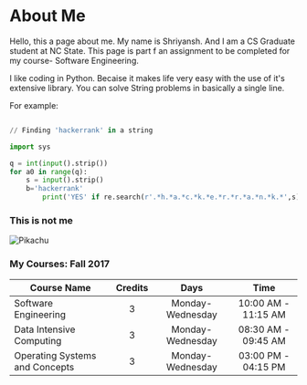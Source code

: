 # About Me

Hello, this a page about me. My name is Shriyansh. And I am a CS Graduate student at NC State. This page is part f an assignment to be completed for my course- Software Engineering.  

I like coding in Python. Becaise it makes life very easy with the use of it's extensive library. You can solve String problems in basically a single line.  

For example:
```python

// Finding 'hackerrank' in a string 

import sys

q = int(input().strip())
for a0 in range(q):
    s = input().strip()
    b='hackerrank'
        print('YES' if re.search(r'.*h.*a.*c.*k.*e.*r.*r.*a.*n.*k.*',s) else 'NO')
```

### This is not me

![Pikachu](https://github.ncsu.edu/scyadav/HW1/blob/gh-pages/pikachu.jpg)

### My Courses: Fall 2017

| Course Name     | Credits | Days | Time |
| ------------- |:-------------:|:-------------:|:-------------:|
| Software Engineering | 3 | Monday-Wednesday | 10:00 AM - 11:15 AM |
| Data Intensive Computing | 3 | Monday-Wednesday | 08:30 AM - 09:45 AM |
| Operating Systems and Concepts | 3 | Monday-Wednesday | 03:00 PM - 04:15 PM |
